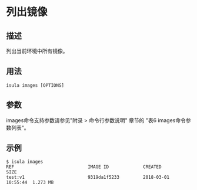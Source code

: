 # 列出镜像<a name="ZH-CN_TOPIC_0184808133"></a>

## 描述<a name="zh-cn_topic_0183111396_section159911606"></a>

列出当前环境中所有镜像。

## 用法<a name="zh-cn_topic_0183111396_section1460269802"></a>

```
isula images [OPTIONS]
```

## 参数<a name="zh-cn_topic_0183111396_section192261723904"></a>

images命令支持参数请参见"附录 > 命令行参数说明" 章节的 "表6 images命令参数列表"。

## 示例<a name="zh-cn_topic_0183111396_section54204396018"></a>

```
$ isula images
REF                            IMAGE ID             CREATED              SIZE
test:v1                        9319da1f5233         2018-03-01 10:55:44  1.273 MB
```

